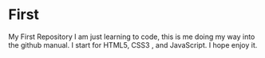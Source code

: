 # First
My First Repository
I am just learning to code, this is me doing my way into the github manual. 
I start for HTML5, CSS3 , and JavaScript. I hope enjoy it. 
